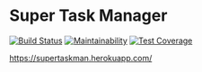 # Super Task Manager

[![Build Status](https://travis-ci.org/orion122/project-lvl4-s143.svg?branch=master)](https://travis-ci.org/orion122/project-lvl4-s143)
[![Maintainability](https://api.codeclimate.com/v1/badges/7426d5ccd2139349e1d1/maintainability)](https://codeclimate.com/github/orion122/project-lvl4-s143/maintainability)
[![Test Coverage](https://api.codeclimate.com/v1/badges/7426d5ccd2139349e1d1/test_coverage)](https://codeclimate.com/github/orion122/project-lvl4-s143/test_coverage)

https://supertaskman.herokuapp.com/